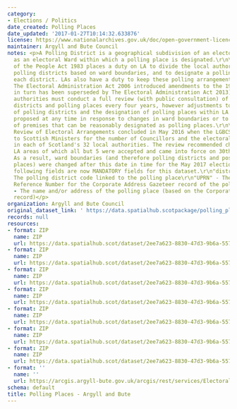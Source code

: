 ```yaml
---
category:
- Elections / Politics
date_created: Polling Places
date_updated: '2017-01-27T10:14:32.633876'
license: https://www.nationalarchives.gov.uk/doc/open-government-licence/version/3/
maintainer: Argyll and Bute Council
notes: <p>A Polling District is a geographical subdivision of an electoral area such
  as an electoral Ward within which a polling place is designated.\r\n\r\nThe Representation
  of the People Act 1983 places a duty on LA to divide the local authority area into
  polling districts based on ward boundaries, and to designate a polling place for
  each district. LAs also have a duty to keep these polling arrangements under review.
  The Electoral Administration Act 2006 introduced amendments to the 1983 Act (which
  in turn has been superseded by The Electoral Administration Act 2013). Now local
  authorities must conduct a full review (with public consultation) of its polling
  districts and polling places every four years, however adjustments to the boundaries
  of polling districts and the designation of polling places within LA wards can be
  proposed at any time in response to changes in ward boundaries or to the availability
  of premises that can be reasonably designated as polling places.\r\n\r\nThe Fifth
  Review of Electoral Arrangements concluded in May 2016 when the LGBCS made recommendations
  to Scottish Ministers for the number of Councillors and the electoral ward boundaries
  in each of Scotland's 32 local authorities. The review recommended changes in 30
  LA areas of which all but 5 were accepted and came into force on 30th Sept 2016.
  As a result, ward boundaries (and therefore polling districts and possibly polling
  places) were changed after this date in time for the May 2017 elections.\r\n\r\nThe
  following fields are now MANDATORY fields for this dataset.\r\n"district_code" -
  The polling district code linked to the polling place\r\n"UPRN" - The Unique Property
  Reference Number for the Corporate Address Gazeteer record of the polling place\r\n"polling_place"
  - The name and/or address of the polling place (based on the Corporate Address Gazeteer
  record)</p>
organization: Argyll and Bute Council
original_dataset_link: ' https://data.spatialhub.scotpackage/polling_places-ab'
records: null
resources:
- format: ZIP
  name: ZIP
  url: https://data.spatialhub.scot/dataset/2ee7a623-8830-47d3-9b6a-557b0101e41c/resource/99085a7f-eac3-4634-9950-14e01c45abf3/download/kprojects2017006-spatial-hub-uploads-2017pollingplaces.zip
- format: ZIP
  name: ZIP
  url: https://data.spatialhub.scot/dataset/2ee7a623-8830-47d3-9b6a-557b0101e41c/resource/29e8d368-50e6-4876-9c1b-a6a835ad7b3b/download/kprojects2017006-spatial-hub-uploads-2017pollingplaceupdated.zip
- format: ZIP
  name: ZIP
  url: https://data.spatialhub.scot/dataset/2ee7a623-8830-47d3-9b6a-557b0101e41c/resource/9293e862-d321-4454-825d-4806ac1d5ff5/download/kprojects2017006-spatial-hub-uploads-2017pollingplacesv3.zip
- format: ZIP
  name: ZIP
  url: https://data.spatialhub.scot/dataset/2ee7a623-8830-47d3-9b6a-557b0101e41c/resource/830546f8-05a3-4ae1-a7fd-d620d870a026/download/polling_places.zip
- format: ZIP
  name: ZIP
  url: https://data.spatialhub.scot/dataset/2ee7a623-8830-47d3-9b6a-557b0101e41c/resource/36ca844d-9c0a-432e-9802-485a71eb4319/download/polling_places_201909.zip
- format: ZIP
  name: ZIP
  url: https://data.spatialhub.scot/dataset/2ee7a623-8830-47d3-9b6a-557b0101e41c/resource/f28654f3-b91a-4adc-98c3-a5aa8f2e94d0/download/polling_places.zip
- format: ZIP
  name: ZIP
  url: https://data.spatialhub.scot/dataset/2ee7a623-8830-47d3-9b6a-557b0101e41c/resource/68523c51-19b6-4607-934e-ed6b82e44b1b/download/abc_polling_places.zip
- format: ''
  name: ''
  url: https://arcgis.argyll-bute.gov.uk/arcgis/rest/services/Electoral_Boundaries_and_Masks/MapServer/16
schema: default
title: Polling Places - Argyll and Bute
---
```

